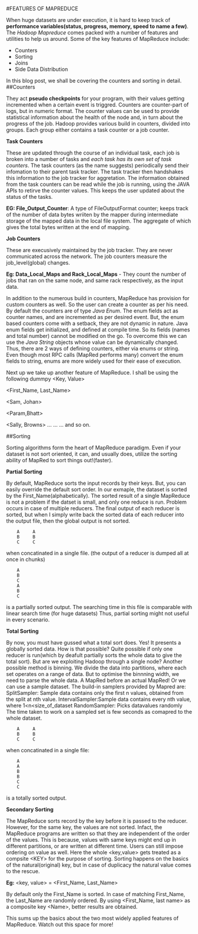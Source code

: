 #FEATURES OF MAPREDUCE
<br>

When huge datasets are under execution, it is hard to keep track of <strong>performance variables(status, progress, memory, speed to name a few)</strong>. The <i>Hadoop Mapreduce</i> comes packed with a number of features and utilities to help us around. Some of the key features of MapReduce include:
* Counters 
* Sorting  
* Joins 
* Side Data Distribution 

In this blog post, we shall be covering the counters and sorting in detail.
<br>
##Counters

They act **pseudo checkpoints** for your program, with their values getting incremented when a certain event is triggred. Counters are counter-part of logs, but in numeric format. The counter values can be used to provide statistical information about the health of the node and, in turn about the progress of the job. Hadoop provides various build in counters, divided into groups. Each group either contains a task counter or a job counter.

<strong>Task Counters</strong> 

These are updated through the course of an individual task, each job is broken into a number of tasks and *each task has its own set of task counters*. The task counters (as the name suggests) periodically send their infomation to their parent task tracker. The task tracker then handshakes this information to the job tracker for aggretation. The information obtained from the task counters can be read while the job is running, using the JAVA APIs to retirve the counter values. This keeps the user updated about the status of the tasks.

<strong> EG: File_Output_Counter</strong>: A type of FileOutputFormat counter; keeps track of the number of data bytes wriiten by the mapper during intermediate storage of the mapped data in the local file system. The aggregate of which gives the total bytes written at the end of mapping.


<strong>Job Counters</strong> 

These are execusively maintained by the job tracker. They are never communicated across the network. The job counters measure the job_level(global) changes.

<strong>Eg: Data_Local_Maps and Rack_Local_Maps</strong> - They count the number of jobs that ran on the same node, and same rack respectively, as the input data.

In addition to the numerous build in counters, MapReduce has provision for custom counters as well. So the user can create a counter as per his need. By default the counters are of type *Java Enum*. The enum fields act as counter names, and are incremented as per desired event. But, the enum based counters come with a setback, they are not dynamic in nature. Java enum fields get initialized, and defined at compile time. So its fields (names and total number) cannot be modified on the go. To overcome this we can use the *Java String* objects whose value can be dynamically changed.
Thus, there are 2 ways of defining counters, either via enums or string. Even though most RPC calls (MapRed performs many) convert the enum fields to string, enums are more widely used for their ease of execution.

Next up we take up another feature of MapReduce. I shall be using the following dummpy \<Key, Value\>

\<First_Name, Last_Name\>

\<Sam, Johan\>

\<Param,Bhatt\>

\<Sally, Browns\>
...
...
... and so on.

##Sorting

Sorting algorithms form the heart of MapReduce paradigm. Even if your dataset is not sort oriented, it can, and usually does, utilize the sorting ability of MapRed to sort things out!(faster).

<strong>Partial Sorting</strong>

By default, MapReduce sorts the input records by their keys. But, you can easily override the default sort order. In our exmaple, the dataset is sorted by the First_Name(alphabetically). The sorted result of a single MapReduce is not a problem if the datset is small, and only one reduce is run. Problem occurs in case of multiple reducers. The final output of each reducer is sorted, but when I simply write back the sorted data of each reducer into the output file, then the global output is not sorted.
```
	A     A
	B     B
	C     C 
```
when concatinated in a single file. (the output of a reducer is dumped all at once in chunks)
```
	A
	B
	C
	A
	B
	C
```
is a partially sorted output. The searching time in this file is comparable with linear search time (for huge datasets)
Thus, partial sorting might not useful in every scenario.

<strong>Total Sorting</strong> 

By now, you must have gussed what a total sort does. Yes! It presents a globally sorted data. How is that possible?
Quite possible if only one reducer is run(which by deafult partially sorts the whole data to give the total sort). But are we exploiting Hadoop through a single node? Another possible method is binning. We divide the data into partitions, where each set operates on a range of data. But to optimise the binnning width, we need to parse the whole data. A MapRed before an actual MapRed!
Or we can use a sample dataset. The build-in samplers provided by Mapred are:
SplitSampler: Sample data contains only the first n values, obtained from the split at nth value.
IntervalSampler:Sample data contains every nth value, where 1\<n\<size_of_dataset
RandomSampler: Picks datavalues randomly
The time taken to work on a sampled set is few seconds as comapred to the whole dataset.
```
	A     A
	B     B
	C     C 
```
when concatinated in a single file:
```
	A
	A
	B
	B
	C
	C
```
is a totally sorted output.

<strong>Secondary Sorting</strong> 

The MapReduce sorts record by the key before it is passed to the reducer. However, for the same key, the values are not sorted. Infact, the MapReduce programs are written so that they are independent of the order of the values. This is because, values with same keys might end up in different partitions, or are written at different time. Users can still impose ordering on value as well. Here the whole \<key,value\> gets treated as a compsite \<KEY\> for the purpose of sorting. Sorting happens on the basics of the natural(original) key, but in case of duplicacy the natural value comes to the rescue.

<strong>Eg:</strong> \<key, value\> = \<First_Name, Last_Name\>

By default only the First_Name is sorted. In case of matching First_Name, the Last_Name  are randomly ordered. By using \<First_Name, last name\> as a composite key \<Name\>, better results are obtained.

This sums up the basics about the two most widely applied features of MapReduce. Watch out this space for more!
